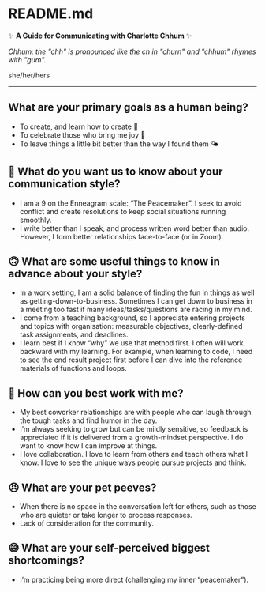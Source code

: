 README.md
=========
✨ **A Guide for Communicating with Charlotte Chhum** ✨

*Chhum: the "chh" is pronounced like the ch in "churn" and "chhum" rhymes with "gum".*

she/her/hers

---

What are your primary goals as a human being?
---

- To create, and learn how to create 🧶
- To celebrate those who bring me joy 🎀
- To leave things a little bit better than the way I found them 🌤

🥲 What do you want us to know about your communication style?
---
- I am a 9 on the Enneagram scale: “The Peacemaker”. I seek to avoid conflict and create resolutions to keep social situations running smoothly.
- I write better than I speak, and process written word better than audio. However, I form better relationships face-to-face (or in Zoom). 

🙃 What are some useful things to know in advance about your style?
---
- In a work setting, I am a solid balance of finding the fun in things as well as getting-down-to-business. Sometimes I can get down to business in a meeting too fast if many ideas/tasks/questions are racing in my mind. 
- I come from a teaching background, so I appreciate entering projects and topics with organisation: measurable objectives, clearly-defined task assignments, and deadlines.
- I learn best if I know “why” we use that method first. I often will work backward with my learning. For example, when learning to code, I need to see the end result project first before I can dive into the reference materials of functions and loops.

🌝 How can you best work with me?
---
- My best coworker relationships are with people who can laugh through the tough tasks and find humor in the day.
- I’m always seeking to grow but can be mildly sensitive, so feedback is appreciated if it is delivered from a growth-mindset perspective. I do want to know how I can improve at things.
- I love collaboration. I love to learn from others and teach others what I know. I love to see the unique ways people pursue projects and think.

😠 What are your pet peeves?
---
- When there is no space in the conversation left for others, such as those who are quieter or take longer to process responses.
- Lack of consideration for the community.

😅 What are your self-perceived biggest shortcomings?
---
- I’m practicing being more direct (challenging my inner “peacemaker”). 
